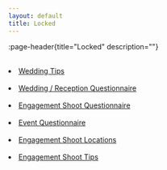```yaml
---
layout: default
title: Locked
---
```


:page-header{title="Locked" description=""}
<br>
<br>
            <li><a href="https://visionsbyap.com/weddingtips">Wedding Tips</a></li>
            <br>
            <li><a href="https://visionsbyap.com/wrquestions">Wedding / Reception Questionnaire</a></li>
            <br>
            <li><a href="https://visionsbyap.com/eshootquestions">Engagement Shoot Questionnaire</a></li>
            <br>
            <li><a href="https://visionsbyap.com/eventquestions">Event Questionnaire</a></li>
            <br>
            <li><a href="https://visionsbyap.com/eshootlocations">Engagement Shoot Locations</a></li>
            <br>
            <li><a href="https://visionsbyap.com/eshoottips">Engagement Shoot Tips</a></li>
